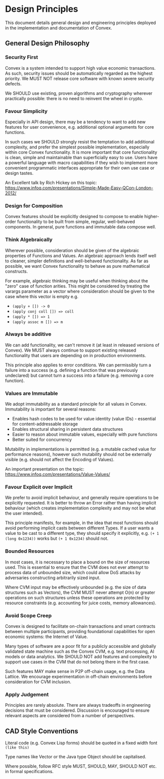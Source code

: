 # Design Principles

This document details general design and engineering principles deployed in the implementation and documentation of Convex.

## General Design Philosophy

### Security First

Convex is a system intended to support high value economic transactions. As such, security issues should be automatically regarded as the highest priority. We MUST NOT release core software with known severe security defects.

We SHOULD use existing, proven algorithms and cryptography wherever practically possible: there is no need to reinvent the wheel in crypto.

### Favour Simplicity

Especially in API design, there may be a tendency to want to add new features for user convenience, e.g. additional optional arguments for core functions.

In such cases we SHOULD strongly resist the temptation to add additional complexity, and prefer the simplest possible implementation, especially within core Convex functionality. It is more important that core functionality is clean, simple and maintainable than superficially easy to use. Users have a powerful language with macro capabilities if they wish to implement more convenient programmatic interfaces appropriate for their own use case or design tastes.

An Excellent talk by Rich Hickey on this topic: https://www.infoq.com/presentations/Simple-Made-Easy-QCon-London-2012/

### Design for Composition

Convex features should be explicitly designed to compose to enable higher-order functionality to be built from simple, regular, well-behaved components. In general, pure functions and immutable data compose well.

### Think Algebraically

Wherever possible, consideration should be given of the algebraic properties of Functions and Values. An algebraic approach lends itself well to cleaner, simpler definitions and well-behaved functionality. As far as possible, we want Convex functionality to behave as pure mathematical constructs.

For example, algebraic thinking may be useful when thinking about the "zero" case of function arities. This might be considered by treating the varargs parameter as a vector where consideration should be given to the case where this vector is empty e.g. 

- `(apply + []) -> 0`
- `(apply conj coll []) => coll`
- `(apply * []) => 1`
- `(apply assoc m []) => m`

### Always be additive

We can add functionality, we can't remove it (at least in released versions of Convex). We MUST always continue to support existing released functionality that users are depending on in production environments.

This principle also applies to error conditions. We can permissibly turn a failure into a success (e.g. defining a function that was previously undeclared) but cannot turn a success into a failure (e.g. removing a core function).

### Values are Immutable

We adopt immutability as a standard principle for all values in Convex. Immutability is important for several reasons:

- Enables hash codes to be used for value identity (value IDs) - essential for content-addressable storage
- Enables structural sharing in persistent data structures
- Easier to reason about immutable values, especially with pure functions
- Better suited for concurrency

Mutability in implementations is permitted (e.g. a mutable cached value for performance reasons), however such mutability should not be externally visible (e.g. should not affect the Encoding of Values). 

An important presentation on the topic: https://www.infoq.com/presentations/Value-Values/

### Favour Explicit over Implicit

We prefer to avoid implicit behaviour, and generally require operations to be explicitly requested. It is better to throw an Error rather than having implicit behaviour (which creates implementation complexity and may not be what the user intended).

This principle manifests, for example, in the idea that most functions should avoid performing implicit casts between different Types. If a user wants a value to be cast to a different type, they should specify it explicitly, e.g. `(+ 1 (long 0x1234))` works but `(+ 1 0x1234)` should not.

### Bounded Resources

In most cases, it is necessary to place a bound on the size of resources used. This is essential to ensure that the CVM does not ever attempt to process data of unbounded size, which could allow DoS attacks by adversaries constructing arbitrarily sized input.

Where CVM input may be effectively unbounded (e.g. the size of data structures such as Vectors), the CVM MUST never attempt O(n) or greater operations on such structures unless these operations are protected by resource constraints (e.g. accounting for juice costs, memory allowances). 

### Avoid Scope Creep

Convex is designed to facilitate on-chain transactions and smart contracts between multiple participants, providing foundational capabilities for open economic systems: the Internet of Value. 

Many types of software are a poor fit for a publicly accessible and globally validated state machine such as the Convex CVM, e.g. text processing, AI models or data analytics. We SHOULD NOT add features and complexity to support use cases in the CVM that do not belong there in the first case.

Such features MAY make sense in P2P off-chain usage, e.g. the Data Lattice. We encourage experimentation in off-chain environments before consideration for CVM inclusion.

### Apply Judgement

Principles are rarely absolute. There are always tradeoffs in engineering decisions that must be considered. Discussion is encouraged to ensure relevant aspects are considered from a number of perspectives.

## CAD Style Conventions


Literal code (e.g. Convex Lisp forms) should be quoted in a fixed width font `(like this)`

Type names like Vector or the Java type Object should be capitalised.

Where possible, follow RFC style MUST, SHOULD, MAY, SHOULD NOT etc. in formal specifications.



